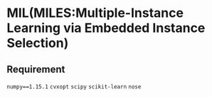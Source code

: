 # MIL(MILES:Multiple-Instance Learning via Embedded Instance Selection)
## Requirement
`numpy==1.15.1`
`cvxopt`
`scipy`
`scikit-learn`
`nose`
